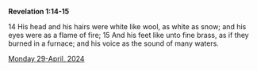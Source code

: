 **Revelation 1:14-15**

14 His head and his hairs were white like wool, as white as snow; and his eyes were as a flame of fire; 15 And his feet like unto fine brass, as if they burned in a furnace; and his voice as the sound of many waters.

[Monday 29-April, 2024](https://getbible.net/kjv/Revelation/1/14-15)
